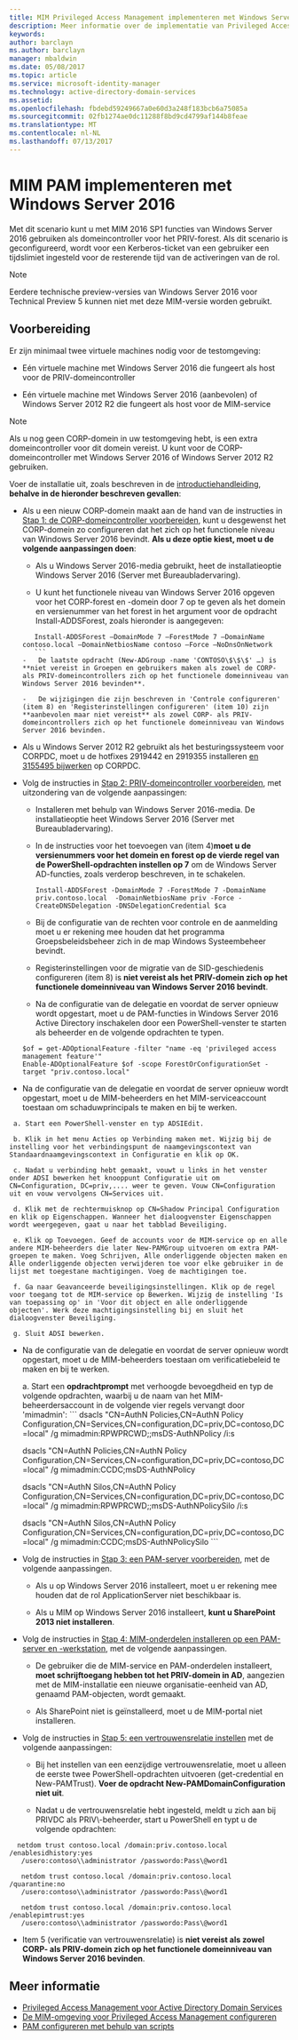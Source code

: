 ```yaml
---
title: MIM Privileged Access Management implementeren met Windows Server 2016 | Microsoft Docs
description: Meer informatie over de implementatie van Privileged Access Management met Server 2016
keywords: 
author: barclayn
ms.author: barclayn
manager: mbaldwin
ms.date: 05/08/2017
ms.topic: article
ms.service: microsoft-identity-manager
ms.technology: active-directory-domain-services
ms.assetid: 
ms.openlocfilehash: fbdebd59249667a0e60d3a248f183bcb6a75085a
ms.sourcegitcommit: 02fb1274ae0dc11288f8bd9cd4799af144b8feae
ms.translationtype: MT
ms.contentlocale: nl-NL
ms.lasthandoff: 07/13/2017
---
```

# MIM PAM implementeren met Windows Server 2016
<a id="deploy-mim-pam-with-windows-server-2016" class="xliff"></a>


Met dit scenario kunt u met MIM 2016 SP1 functies van Windows Server 2016 gebruiken als domeincontroller voor het PRIV-forest.  Als dit scenario is geconfigureerd, wordt voor een Kerberos-ticket van een gebruiker een tijdslimiet ingesteld voor de resterende tijd van de activeringen van de rol. 

>[!Note]
Eerdere technische preview-versies van Windows Server 2016 voor Technical Preview 5 kunnen niet met deze MIM-versie worden gebruikt.

## Voorbereiding
<a id="preparation" class="xliff"></a>

Er zijn minimaal twee virtuele machines nodig voor de testomgeving:

-   Eén virtuele machine met Windows Server 2016 die fungeert als host voor de PRIV-domeincontroller

-   Eén virtuele machine met Windows Server 2016 (aanbevolen) of Windows Server 2012 R2 die fungeert als host voor de MIM-service

>[!NOTE]
Als u nog geen CORP-domein in uw testomgeving hebt, is een extra domeincontroller voor dit domein vereist. U kunt voor de CORP-domeincontroller met Windows Server 2016 of Windows Server 2012 R2 gebruiken.


Voer de installatie uit, zoals beschreven in de [introductiehandleiding](privileged-identity-management-for-active-directory-domain-services.md), **behalve in de hieronder beschreven gevallen**:

-   Als u een nieuw CORP-domein maakt aan de hand van de instructies in [Stap 1: de CORP-domeincontroller voorbereiden](step-1-prepare-corp-domain.md), kunt u desgewenst het CORP-domein zo configureren dat het zich op het functionele niveau van Windows Server 2016 bevindt. **Als u deze optie kiest, moet u de volgende aanpassingen doen**:

    -   Als u Windows Server 2016-media gebruikt, heet de installatieoptie Windows Server 2016 (Server met Bureaubladervaring).

    -   U kunt het functionele niveau van Windows Server 2016 opgeven voor het CORP-forest en -domein door 7 op te geven als het domein en versienummer van het forest in het argument voor de opdracht Install-ADDSForest, zoals hieronder is aangegeven:
     ```
        Install-ADDSForest –DomainMode 7 –ForestMode 7 –DomainName contoso.local –DomainNetbiosName contoso –Force –NoDnsOnNetwork
        ```
    -   De laatste opdracht (New-ADGroup -name 'CONTOSO\$\$\$' …) is **niet vereist in Groepen en gebruikers maken als zowel de CORP- als PRIV-domeincontrollers zich op het functionele domeinniveau van Windows Server 2016 bevinden**.

    -   De wijzigingen die zijn beschreven in 'Controle configureren' (item 8) en 'Registerinstellingen configureren' (item 10) zijn **aanbevolen maar niet vereist** als zowel CORP- als PRIV-domeincontrollers zich op het functionele domeinniveau van Windows Server 2016 bevinden.

-   Als u Windows Server 2012 R2 gebruikt als het besturingssysteem voor CORPDC, moet u de hotfixes 2919442 en 2919355 installeren [en 3155495 bijwerken](http://support.microsoft.com/kb/3156418) op CORPDC.

-   Volg de instructies in [Stap 2: PRIV-domeincontroller voorbereiden](step-2-prepare-priv-domain-controller.md), met uitzondering van de volgende aanpassingen:

    -   Installeren met behulp van Windows Server 2016-media. De installatieoptie heet Windows Server 2016 (Server met Bureaubladervaring).

    -   In de instructies voor het toevoegen van (item 4)**moet u de versienummers voor het domein en forest op de vierde regel van de PowerShell-opdrachten instellen op 7** om de Windows Server AD-functies, zoals verderop beschreven, in te schakelen.

        ```
        Install-ADDSForest -DomainMode 7 -ForestMode 7 -DomainName priv.contoso.local  -DomainNetbiosName priv -Force -CreateDNSDelegation -DNSDelegationCredential $ca
        ```  

    -   Bij de configuratie van de rechten voor controle en de aanmelding moet u er rekening mee houden dat het programma Groepsbeleidsbeheer zich in de map Windows Systeembeheer bevindt.

    -   Registerinstellingen voor de migratie van de SID-geschiedenis configureren (item 8) is **niet vereist als het PRIV-domein zich op het functionele domeinniveau van Windows Server 2016 bevindt**.

    -   Na de configuratie van de delegatie en voordat de server opnieuw wordt opgestart, moet u de PAM-functies in Windows Server 2016 Active Directory inschakelen door een PowerShell-venster te starten als beheerder en de volgende opdrachten te typen.

    ```
    $of = get-ADOptionalFeature -filter "name -eq 'privileged access management feature'"
    Enable-ADOptionalFeature $of -scope ForestOrConfigurationSet -target "priv.contoso.local"
    ```

  -   Na de configuratie van de delegatie en voordat de server opnieuw wordt opgestart, moet u de MIM-beheerders en het MIM-serviceaccount toestaan om schaduwprincipals te maken en bij te werken.

     a. Start een PowerShell-venster en typ ADSIEdit.

     b. Klik in het menu Acties op Verbinding maken met. Wijzig bij de instelling voor het verbindingspunt de naamgevingscontext van Standaardnaamgevingscontext in Configuratie en klik op OK.

     c. Nadat u verbinding hebt gemaakt, vouwt u links in het venster onder ADSI bewerken het knooppunt Configuratie uit om CN=Configuration, DC=priv,.... weer te geven. Vouw CN=Configuration uit en vouw vervolgens CN=Services uit.

     d. Klik met de rechtermuisknop op CN=Shadow Principal Configuration en klik op Eigenschappen. Wanneer het dialoogvenster Eigenschappen wordt weergegeven, gaat u naar het tabblad Beveiliging.

     e. Klik op Toevoegen. Geef de accounts voor de MIM-service op en alle andere MIM-beheerders die later New-PAMGroup uitvoeren om extra PAM-groepen te maken. Voeg Schrijven, Alle onderliggende objecten maken en Alle onderliggende objecten verwijderen toe voor elke gebruiker in de lijst met toegestane machtigingen. Voeg de machtigingen toe.

     f. Ga naar Geavanceerde beveiligingsinstellingen. Klik op de regel voor toegang tot de MIM-service op Bewerken. Wijzig de instelling 'Is van toepassing op' in 'Voor dit object en alle onderliggende objecten'. Werk deze machtigingsinstelling bij en sluit het dialoogvenster Beveiliging.

     g. Sluit ADSI bewerken.

 -   Na de configuratie van de delegatie en voordat de server opnieuw wordt opgestart, moet u de MIM-beheerders toestaan om verificatiebeleid te maken en bij te werken.

     a.  Start een **opdrachtprompt** met verhoogde bevoegdheid en typ de volgende opdrachten, waarbij u de naam van het MIM-beheerdersaccount in de volgende vier regels vervangt door 'mimadmin':
    ```
       dsacls "CN=AuthN Policies,CN=AuthN Policy
       Configuration,CN=Services,CN=configuration,DC=priv,DC=contoso,DC=local" /g
       mimadmin:RPWPRCWD;;msDS-AuthNPolicy /i:s

       dsacls "CN=AuthN Policies,CN=AuthN Policy
       Configuration,CN=Services,CN=configuration,DC=priv,DC=contoso,DC=local" /g
       mimadmin:CCDC;msDS-AuthNPolicy

       dsacls "CN=AuthN Silos,CN=AuthN Policy
       Configuration,CN=Services,CN=configuration,DC=priv,DC=contoso,DC=local" /g
       mimadmin:RPWPRCWD;;msDS-AuthNPolicySilo /i:s

       dsacls "CN=AuthN Silos,CN=AuthN Policy
       Configuration,CN=Services,CN=configuration,DC=priv,DC=contoso,DC=local" /g
       mimadmin:CCDC;msDS-AuthNPolicySilo
    ```


-   Volg de instructies in [Stap 3: een PAM-server voorbereiden](step-3-prepare-pam-server.md), met de volgende aanpassingen.

    -   Als u op Windows Server 2016 installeert, moet u er rekening mee houden dat de rol ApplicationServer niet beschikbaar is.

    -   Als u MIM op Windows Server 2016 installeert, **kunt u SharePoint 2013 niet installeren**.

-   Volg de instructies in [Stap 4: MIM-onderdelen installeren op een PAM-server en -werkstation](step-4-install-mim-components-on-pam-server.md), met de volgende aanpassingen.

    -   De gebruiker die de MIM-service en PAM-onderdelen installeert, **moet schrijftoegang hebben tot het PRIV-domein in AD**, aangezien met de MIM-installatie een nieuwe organisatie-eenheid van AD, genaamd PAM-objecten, wordt gemaakt.

    -   Als SharePoint niet is geïnstalleerd, moet u de MIM-portal niet installeren.

-   Volg de instructies in [Stap 5: een vertrouwensrelatie instellen](step-5-establish-trust-between-priv-corp-forests.md) met de volgende aanpassingen:

    -   Bij het instellen van een eenzijdige vertrouwensrelatie, moet u alleen de eerste twee PowerShell-opdrachten uitvoeren (get-credential en New-PAMTrust). **Voer de opdracht New-PAMDomainConfiguration niet uit**.

    -   Nadat u de vertrouwensrelatie hebt ingesteld, meldt u zich aan bij PRIVDC als PRIV\\-beheerder, start u PowerShell en typt u de volgende opdrachten:
  ```
    netdom trust contoso.local /domain:priv.contoso.local /enablesidhistory:yes
     /usero:contoso\\administrator /passwordo:Pass\@word1

     netdom trust contoso.local /domain:priv.contoso.local /quarantine:no
     /usero:contoso\\administrator /passwordo:Pass\@word1  

     netdom trust contoso.local /domain:priv.contoso.local /enablepimtrust:yes
     /usero:contoso\\administrator /passwordo:Pass\@word1
  ```

-   Item 5 (verificatie van vertrouwensrelatie) is **niet vereist als zowel CORP- als PRIV-domein zich op het functionele domeinniveau van Windows Server 2016 bevinden**.

## Meer informatie
<a id="more-information" class="xliff"></a>

- [Privileged Access Management voor Active Directory Domain Services](privileged-identity-management-for-active-directory-domain-services.md)
- [De MIM-omgeving voor Privileged Access Management configureren](configuring-mim-environment-for-pam.md)
- [PAM configureren met behulp van scripts](sp1-pam-configure-using-scripts.md)
